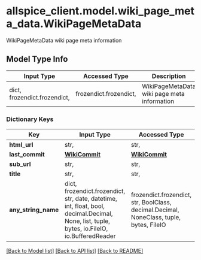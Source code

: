 # allspice_client.model.wiki_page_meta_data.WikiPageMetaData

WikiPageMetaData wiki page meta information

## Model Type Info
Input Type | Accessed Type | Description | Notes
------------ | ------------- | ------------- | -------------
dict, frozendict.frozendict,  | frozendict.frozendict,  | WikiPageMetaData wiki page meta information | 

### Dictionary Keys
Key | Input Type | Accessed Type | Description | Notes
------------ | ------------- | ------------- | ------------- | -------------
**html_url** | str,  | str,  |  | [optional] 
**last_commit** | [**WikiCommit**](WikiCommit.md) | [**WikiCommit**](WikiCommit.md) |  | [optional] 
**sub_url** | str,  | str,  |  | [optional] 
**title** | str,  | str,  |  | [optional] 
**any_string_name** | dict, frozendict.frozendict, str, date, datetime, int, float, bool, decimal.Decimal, None, list, tuple, bytes, io.FileIO, io.BufferedReader | frozendict.frozendict, str, BoolClass, decimal.Decimal, NoneClass, tuple, bytes, FileIO | any string name can be used but the value must be the correct type | [optional]

[[Back to Model list]](../../README.md#documentation-for-models) [[Back to API list]](../../README.md#documentation-for-api-endpoints) [[Back to README]](../../README.md)


